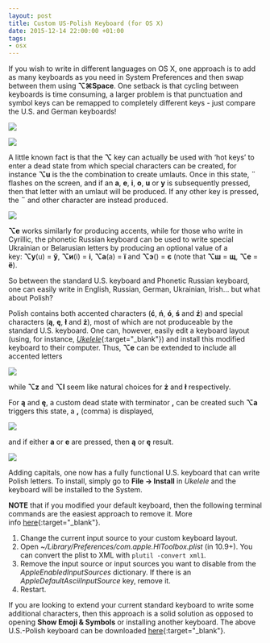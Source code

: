```yaml
---
layout: post
title: Custom US-Polish Keyboard (for OS X)
date: 2015-12-14 22:00:00 +01:00
tags:
- osx
---
```

If you wish to write in different languages on OS X, one approach is to add as many keyboards as you need in System Preferences and then swap between them using **⌥⌘Space**. One setback is that cycling between keyboards is time consuming, a larger problem is that punctuation and symbol keys can be remapped to completely different keys - just compare the U.S. and German keyboards!

![]({{site.url}}/assets/images/posts/2015/15-12-14/01.png)

![]({{site.url}}/assets/images/posts/2015/15-12-14/02.png)

A little known fact is that the **⌥** key can actually be used with ‘hot keys’ to enter a dead state from which special characters can be created, for instance **⌥u** is the the combination to create umlauts. Once in this state, **¨** flashes on the screen, and if an **a**, **e**, **i**, **o**, **u** or **y** is subsequently pressed, then that letter with an umlaut will be produced. If any other key is pressed, the **¨** and other character are instead produced.

![]({{site.url}}/assets/images/posts/2015/15-12-14/03.png)

**⌥e** works similarly for producing accents, while for those who write in Cyrillic, the phonetic Russian keyboard can be used to write special Ukrainian or Belarusian letters by producing an optional value of a key: **⌥у**(u) = **ў**, **⌥и**(i) = **і**, **⌥а**(а) = **ї** and **⌥э**(\) = **є** (note that **⌥ш** = **щ**, **⌥е** = **ё**).

So between the standard U.S. keyboard and Phonetic Russian keyboard, one can easily write in English, Russian, German, Ukrainian, Irish… but what about Polish?

Polish contains both accented characters (**ć**, **ń**, **ó**, **ś** and **ź**) and special characters (**ą**, **ę**, **ł** and **ż**), most of which are not produceable by the standard U.S. keyboard. One can, however, easily edit a keyboard layout (using, for instance, [*Ukelele*](http://scripts.sil.org/cms/scripts/page.php?site_id=nrsi&id=ukelele){:target="_blank"}) and install this modified keyboard to their computer. Thus, **⌥e** can be extended to include all accented letters

![]({{site.url}}/assets/images/posts/2015/15-12-14/04.png)

while **⌥z** and **⌥l** seem like natural choices for **ż** and **ł** respectively.

For **ą** and **ę**, a custom dead state with terminator **,** can be created such **⌥a** triggers this state, a **,** (comma) is displayed,

![]({{site.url}}/assets/images/posts/2015/15-12-14/05.png)

and if either **a** or **e** are pressed, then **ą** or **ę** result.

![]({{site.url}}/assets/images/posts/2015/15-12-14/06.png)

Adding capitals, one now has a fully functional U.S. keyboard that can write Polish letters. To install, simply go to **File -> Install** in *Ukelele* and the keyboard will be installed to the System.

**NOTE** that if you modified your default keyboard, then the following terminal commands are the easiest approach to remove it. More info [here](https://apple.stackexchange.com/questions/44921/how-to-remove-or-disable-a-default-keyboard-layout/60521#60521){:target="_blank"}.
1. Change the current input source to your custom keyboard layout.
2. Open *~/Library/Preferences/com.apple.HIToolbox.plist* (in 10.9+). You can convert the plist to XML with ```plutil -convert xml1```.
3. Remove the input source or input sources you want to disable from the *AppleEnabledInputSources* dictionary. If there is an *AppleDefaultAsciiInputSource* key, remove it.
4. Restart.

If you are looking to extend your current standard keyboard to write some additional characters, then this approach is a solid solution as opposed to opening **Show Emoji & Symbols** or installing another keyboard. The above U.S.-Polish keyboard can be downloaded [here](https://github.com/defuncart/custom-osx-us-polish-keyboard){:target="_blank"}.
